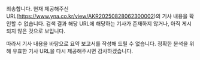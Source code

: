 죄송합니다. 현재 제공해주신 URL(https://www.yna.co.kr/view/AKR20250828062300002)의 기사 내용을 확인할 수 없습니다. 검색 결과 해당 URL에 해당하는 기사가 존재하지 않거나, 아직 게시되지 않은 것으로 보입니다.

따라서 기사 내용을 바탕으로 요약 보고서를 작성해 드릴 수 없습니다. 정확한 분석을 위해 유효한 기사 URL을 다시 제공해주시면 감사하겠습니다.